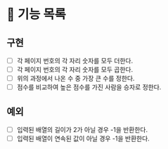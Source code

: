 # 🚀 기능 목록

## 구현 
- [ ] 각 페이지 번호의 각 자리 숫자를 모두 더한다.
- [ ] 각 페이지 번호의 각 자리 숫자를 모두 곱한다.
- [ ] 위의 과정에서 나온 수 중 가장 큰 수를 정한다.
- [ ] 점수를 비교하여 높은 점수를 가진 사람을 승자로 정한다.

## 예외
- [ ] 입력된 배열의 길이가 2가 아닐 경우 -1을 반환한다.
- [ ] 입력된 배열이 연속된 값이 아닐 경우 -1을 반환한다.